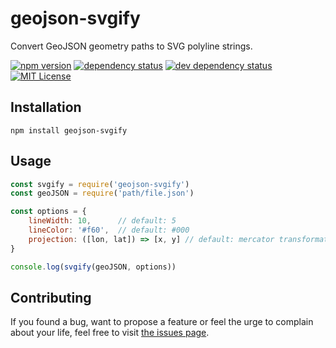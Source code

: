 # geojson-svgify

Convert GeoJSON geometry paths to SVG polyline strings.

[![npm version](https://img.shields.io/npm/v/geojson-svgify.svg)](https://www.npmjs.com/package/geojson-svgify)
[![dependency status](https://img.shields.io/david/juliuste/geojson-svgify.svg)](https://david-dm.org/juliuste/geojson-svgify)
[![dev dependency status](https://img.shields.io/david/dev/juliuste/geojson-svgify.svg)](https://david-dm.org/juliuste/geojson-svgify#info=devDependencies)
[![MIT License](https://img.shields.io/badge/license-MIT-black.svg)](https://opensource.org/licenses/MIT)

## Installation

```shell
npm install geojson-svgify
```

## Usage

```js
const svgify = require('geojson-svgify')
const geoJSON = require('path/file.json')

const options = {
	lineWidth: 10, 		// default: 5
	lineColor: '#f60',	// default: #000
	projection: ([lon, lat]) => [x, y] // default: mercator transformation
}

console.log(svgify(geoJSON, options))
```

## Contributing

If you found a bug, want to propose a feature or feel the urge to complain about your life, feel free to visit [the issues page](https://github.com/juliuste/geojson-svgify/issues).